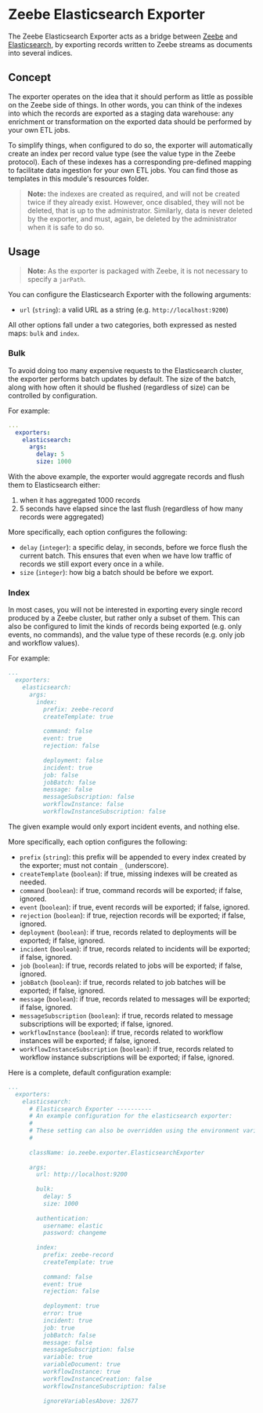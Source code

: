 # Zeebe Elasticsearch Exporter

The Zeebe Elasticsearch Exporter acts as a bridge between
[Zeebe](https://zeebe.io/) and [Elasticsearch](https://www.elastic.co/products/elasticsearch),
by exporting records written to Zeebe streams as documents into several indices.

## Concept

The exporter operates on the idea that it should perform as little as possible on the Zeebe side
of things. In other words, you can think of the indexes into which the records are exported as a staging data
warehouse: any enrichment or transformation on the exported data should be performed by your own ETL jobs.

To simplify things, when configured to do so, the exporter will automatically create an index per
record value type (see the value type in the Zeebe protocol). Each of these indexes has a corresponding
pre-defined mapping to facilitate data ingestion for your own ETL jobs. You can find those as templates
in this module's resources folder.

> **Note:** the indexes are created as required, and will not be created twice if they already exist. However,
> once disabled, they will not be deleted, that is up to the administrator. Similarly, data is never deleted by
> the exporter, and must, again, be deleted by the administrator when it is safe to do so.

## Usage

> **Note:** As the exporter is packaged with Zeebe, it is not necessary to specify a `jarPath`.

You can configure the Elasticsearch Exporter with the following arguments:

* `url` (`string`): a valid URL as a string (e.g. `http://localhost:9200`)

All other options fall under a two categories, both expressed as nested maps: `bulk` and `index`.

### Bulk

To avoid doing too many expensive requests to the Elasticsearch cluster, the exporter
performs batch updates by default. The size of the batch, along with how often
it should be flushed (regardless of size) can be controlled by configuration.

For example:

```yaml
...  
  exporters:
    elasticsearch:
      args:
        delay: 5
        size: 1000
```

With the above example, the exporter would aggregate records and flush them to Elasticsearch
either:
  1. when it has aggregated 1000 records
  2. 5 seconds have elapsed since the last flush (regardless of how many records were aggregated)

More specifically, each option configures the following:

* `delay` (`integer`): a specific delay, in seconds, before we force flush the current batch. This ensures
that even when we have low traffic of records we still export every once in a while.
* `size` (`integer`): how big a batch should be before we export.

### Index

In most cases, you will not be interested in exporting every single record produced by a
Zeebe cluster, but rather only a subset of them. This can also be configured to limit the
kinds of records being exported (e.g. only events, no commands), and the value type of these
records (e.g. only job and workflow values).

For example:

```yaml
...
  exporters:
    elasticsearch:
      args:
        index:
          prefix: zeebe-record
          createTemplate: true
          
          command: false
          event: true
          rejection: false
          
          deployment: false
          incident: true
          job: false
          jobBatch: false
          message: false
          messageSubscription: false
          workflowInstance: false
          workflowInstanceSubscription: false
```

The given example would only export incident events, and nothing else.

More specifically, each option configures the following:

* `prefix` (`string`): this prefix will be appended to every index created by the exporter; must not contain `_` (underscore).
* `createTemplate` (`boolean`): if true, missing indexes will be created as needed.
* `command` (`boolean`): if true, command records will be exported; if false, ignored.
* `event` (`boolean`): if true, event records will be exported; if false, ignored.
* `rejection` (`boolean`): if true, rejection records will be exported; if false, ignored.
* `deployment` (`boolean`): if true, records related to deployments will be exported; if false, ignored.
* `incident` (`boolean`): if true, records related to incidents will be exported; if false, ignored.
* `job` (`boolean`): if true, records related to jobs will be exported; if false, ignored.
* `jobBatch` (`boolean`): if true, records related to job batches will be exported; if false, ignored.
* `message` (`boolean`): if true, records related to messages will be exported; if false, ignored.
* `messageSubscription` (`boolean`): if true, records related to message subscriptions will be exported; if false, ignored.
* `workflowInstance` (`boolean`): if true, records related to workflow instances will be exported; if false, ignored.
* `workflowInstanceSubscription` (`boolean`): if true, records related to workflow instance subscriptions will be exported; if false, ignored.

Here is a complete, default configuration example:

```yaml
...
  exporters:
    elasticsearch:
      # Elasticsearch Exporter ----------
      # An example configuration for the elasticsearch exporter:
      #
      # These setting can also be overridden using the environment variables "ZEEBE_BROKER_EXPORTERS_ELASTICSEARCH_..."
      #
      
      className: io.zeebe.exporter.ElasticsearchExporter
     
      args:
        url: http://localhost:9200
     
        bulk:
          delay: 5
          size: 1000
     
        authentication:
          username: elastic
          password: changeme
     
        index:
          prefix: zeebe-record
          createTemplate: true
     
          command: false
          event: true
          rejection: false
     
          deployment: true
          error: true
          incident: true
          job: true
          jobBatch: false
          message: false
          messageSubscription: false
          variable: true
          variableDocument: true
          workflowInstance: true
          workflowInstanceCreation: false
          workflowInstanceSubscription: false
     
          ignoreVariablesAbove: 32677

```
